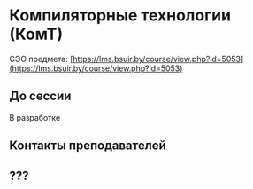 # Компиляторные технологии (КомТ)

СЭО предмета: [https://lms.bsuir.by/course/view.php?id=5053](https://lms.bsuir.by/course/view.php?id=5053)

## До сессии

В разработке

## Контакты преподавателей

## ???
